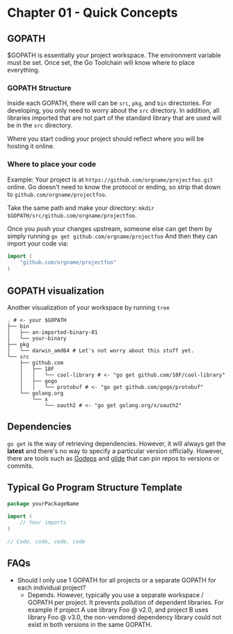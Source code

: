 # Chapter 01 - Quick Concepts

## GOPATH

$GOPATH is essentially your project workspace. The environment variable must be set. Once set, the Go Toolchain will know where to place everything.


### GOPATH Structure

Inside each GOPATH, there will can be `src`, `pkg`, and `bin` directories. For developing, you only need to worry about the `src` directory. In addition, all libraries imported that are not part of the standard library that are used will be in the `src` directory.

Where you start coding your project should reflect where you will be hosting it online.

### Where to place your code

Example: Your project is at `https://github.com/orgname/projectfoo.git` online. Go doesn't need to know the protocol or ending, so strip that down to `github.com/orgname/projectfoo`.

Take the same path and make your directory: `mkdir $GOPATH/src/github.com/orgname/projectfoo`.

Once you push your changes upstream, someone else can get them by simply running `go get github.com/orgname/projectfoo`
And then they can import your code via:
```go
import (
	"github.com/orgname/projectfoo"
)
```

## GOPATH visualization

Another visualization of your workspace by running `tree`
```
. # <- your $GOPATH
├── bin
│   ├── an-imported-binary-01
│   └── your-binary
├── pkg
│   └── darwin_amd64 # Let's not worry about this stuff yet.
└── src
    ├── github.com
    │   ├── 18F
    │   │   └── cool-library # <- "go get github.com/18F/cool-library"
    │   ├── gogo
    │   │   └── protobuf # <- "go get github.com/gogo/protobuf"
    └── golang.org
        └── x
            └── oauth2 # <- "go get golang.org/x/oauth2"
```

## Dependencies

`go get` is the way of retrieving dependencies. However, it will always get the **latest** and there's no way to specify a particular version officially. However, there are tools such as [Godeps](https://github.com/tools/godep) and [glide](https://github.com/Masterminds/glide) that can pin repos to versions or commits.


## Typical Go Program Structure Template

```go
package yourPackageName

import (
	// Your imports
)

// Code, code, code, code
```

## FAQs

- Should I only use 1 GOPATH for all projects or a separate GOPATH for each individual project?
  - Depends. However, typically you use a separate workspace / GOPATH per project. It prevents pollution of dependent libraries. For example if project A use library Foo @ v2.0, and project B uses library Foo @ v3.0, the non-vendored dependency library could not exist in both versions in the same GOPATH.
